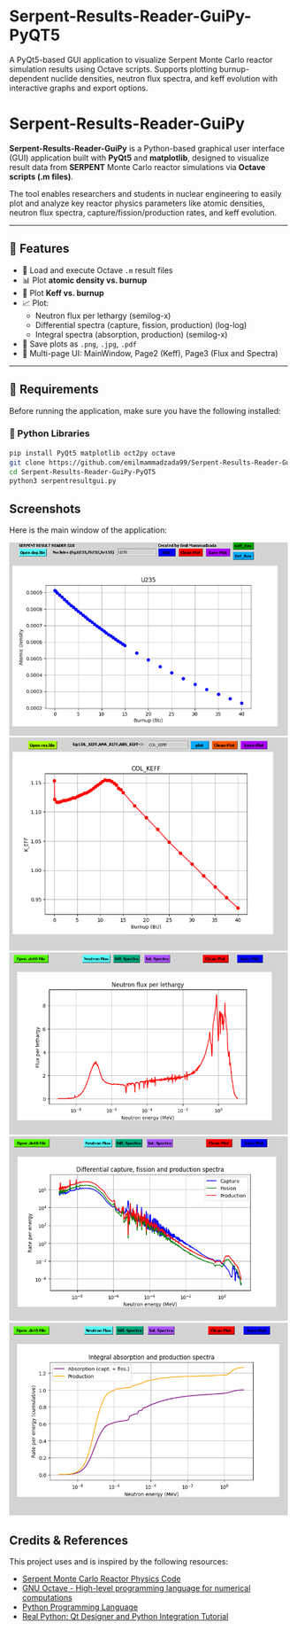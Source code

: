 # Serpent-Results-Reader-GuiPy-PyQT5
A PyQt5-based GUI application to visualize Serpent Monte Carlo reactor simulation results using Octave scripts. Supports plotting burnup-dependent nuclide densities, neutron flux spectra, and keff evolution with interactive graphs and export options.
# Serpent-Results-Reader-GuiPy

**Serpent-Results-Reader-GuiPy** is a Python-based graphical user interface (GUI) application built with **PyQt5** and **matplotlib**, designed to visualize result data from **SERPENT** Monte Carlo reactor simulations via **Octave scripts (.m files)**.

The tool enables researchers and students in nuclear engineering to easily plot and analyze key reactor physics parameters like atomic densities, neutron flux spectra, capture/fission/production rates, and keff evolution.

---

## 🚀 Features

- 📂 Load and execute Octave `.m` result files
- 📊 Plot **atomic density vs. burnup**
- 🔁 Plot **Keff vs. burnup**
- 📈 Plot:
  - Neutron flux per lethargy (semilog-x)
  - Differential spectra (capture, fission, production) (log-log)
  - Integral spectra (absorption, production) (semilog-x)
- 💾 Save plots as `.png`, `.jpg`, `.pdf`
- 📑 Multi-page UI: MainWindow, Page2 (Keff), Page3 (Flux and Spectra)

---

## 🧩 Requirements

Before running the application, make sure you have the following installed:

### 🐍 Python Libraries

```bash
pip install PyQt5 matplotlib oct2py octave
git clone https://github.com/emilmammadzada99/Serpent-Results-Reader-GuiPy-PyQT5.git
cd Serpent-Results-Reader-GuiPy-PyQT5 
python3 serpentresultgui.py
```
## Screenshots

Here is the main window of the application:

![Main Window](Capture.PNG)
![Main Window2](Capture-1.PNG)
![Main Window3](Capture-2.PNG)
![Main Window4](Capture-3.PNG)
![Main Window5](Capture-4.PNG)

## Credits & References

This project uses and is inspired by the following resources:

- [Serpent Monte Carlo Reactor Physics Code](https://serpent.vtt.fi/)
- [GNU Octave - High-level programming language for numerical computations](https://octave.org/)
- [Python Programming Language](https://www.python.org/)
- [Real Python: Qt Designer and Python Integration Tutorial](https://realpython.com/qt-designer-python/)


